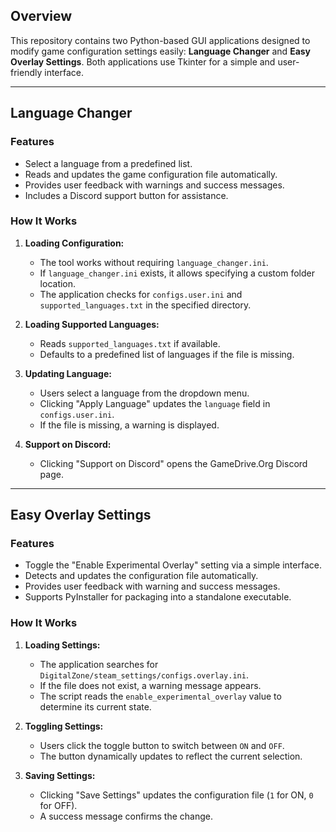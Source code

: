 ## Overview

This repository contains two Python-based GUI applications designed to modify game configuration settings easily: **Language Changer** and **Easy Overlay Settings**. Both applications use Tkinter for a simple and user-friendly interface.

---

## Language Changer

### Features
- Select a language from a predefined list.
- Reads and updates the game configuration file automatically.
- Provides user feedback with warnings and success messages.
- Includes a Discord support button for assistance.

### How It Works
1. **Loading Configuration:**
   - The tool works without requiring `language_changer.ini`.
   - If `language_changer.ini` exists, it allows specifying a custom folder location.
   - The application checks for `configs.user.ini` and `supported_languages.txt` in the specified directory.

2. **Loading Supported Languages:**
   - Reads `supported_languages.txt` if available.
   - Defaults to a predefined list of languages if the file is missing.

3. **Updating Language:**
   - Users select a language from the dropdown menu.
   - Clicking "Apply Language" updates the `language` field in `configs.user.ini`.
   - If the file is missing, a warning is displayed.

4. **Support on Discord:**
   - Clicking "Support on Discord" opens the GameDrive.Org Discord page.

---

## Easy Overlay Settings

### Features
- Toggle the "Enable Experimental Overlay" setting via a simple interface.
- Detects and updates the configuration file automatically.
- Provides user feedback with warning and success messages.
- Supports PyInstaller for packaging into a standalone executable.

### How It Works
1. **Loading Settings:**
   - The application searches for `DigitalZone/steam_settings/configs.overlay.ini`.
   - If the file does not exist, a warning message appears.
   - The script reads the `enable_experimental_overlay` value to determine its current state.

2. **Toggling Settings:**
   - Users click the toggle button to switch between `ON` and `OFF`.
   - The button dynamically updates to reflect the current selection.

3. **Saving Settings:**
   - Clicking "Save Settings" updates the configuration file (`1` for ON, `0` for OFF).
   - A success message confirms the change.
